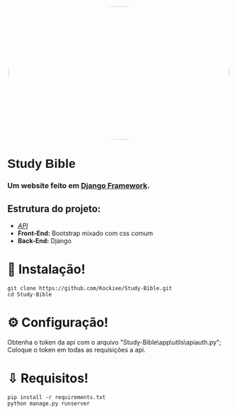 <div align="center">
    <img style="border-radius:100%" src="https://v5j9q4b5.rocketcdn.me/wp-content/uploads/2021/03/biblia-origem-significado-e-importancia-do-simbolo-religioso-3-960x579.jpg"
    width="500" height="300">
</div>

# <span style="font-family:'Gill Sans', 'Gill Sans MT', Calibri, 'Trebuchet MS', sans-serif">Study Bible</span>

### Um website feito em [Django Framework](https://www.djangoproject.com/).

## Estrutura do projeto:
<ul>
    <em><li><a href="http://www.abibliadigital.com.br/">API</a></li></em>
    <li><strong>Front-End:</strong> Bootstrap mixado com css comum</li>
    <li><strong>Back-End:</strong> Django</li>
</ul>

# 🚀 Instalação!
```
git clone https://github.com/Kockiee/Study-Bible.git
cd Study-Bible
```

# ⚙️ Configuração!
Obtenha o token da api com o arquivo "Study-Bible\app\utils\apiauth.py";  
Coloque o token em todas as requisições a api.

# ⇩ Requisitos!

```
pip install -r requirements.txt
python manage.py runserver
```